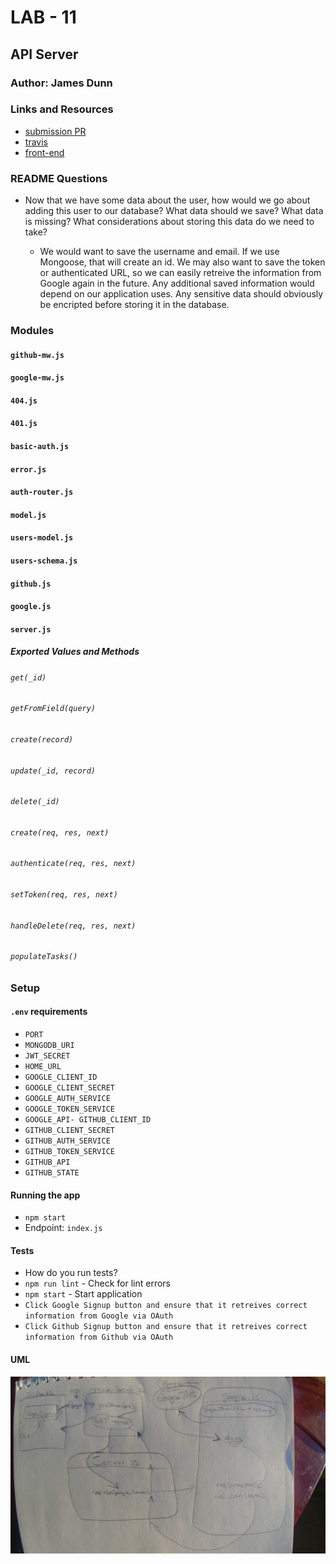 # LAB - 11

## API Server

### Author: James Dunn

### Links and Resources

- [submission PR](https://github.com/james-401-advanced-javascript/lab-11/pull/1)
- [travis](https://travis-ci.com/james-401-advanced-javascript/lab-11)
- [front-end](https://jamesdunn-lab-11.herokuapp.com)

### README Questions

- Now that we have some data about the user, how would we go about adding this user to our database? What data should we save? What data is missing? What considerations about storing this data do we need to take?

  - We would want to save the username and email. If we use Mongoose, that will create an id. We may also want to save the token or authenticated URL, so we can easily retreive the information from Google again in the future. Any additional saved information would depend on our application uses. Any sensitive data should obviously be encripted before storing it in the database.

### Modules

#### `github-mw.js`

#### `google-mw.js`

#### `404.js`

#### `401.js`

#### `basic-auth.js`

#### `error.js`

#### `auth-router.js`

#### `model.js`

#### `users-model.js`

#### `users-schema.js`

#### `github.js`

#### `google.js`

#### `server.js`

##### Exported Values and Methods

###### `get(_id)`

###### `getFromField(query)`

###### `create(record)`

###### `update(_id, record)`

###### `delete(_id)`

###### `create(req, res, next)`

###### `authenticate(req, res, next)`

###### `setToken(req, res, next)`

###### `handleDelete(req, res, next)`

###### `populateTasks()`

### Setup

#### `.env` requirements

- `PORT`
- `MONGODB_URI`
- `JWT_SECRET`
- `HOME_URL`
- `GOOGLE_CLIENT_ID`
- `GOOGLE_CLIENT_SECRET`
- `GOOGLE_AUTH_SERVICE`
- `GOOGLE_TOKEN_SERVICE`
- `GOOGLE_API- GITHUB_CLIENT_ID`
- `GITHUB_CLIENT_SECRET`
- `GITHUB_AUTH_SERVICE`
- `GITHUB_TOKEN_SERVICE`
- `GITHUB_API`
- `GITHUB_STATE`

#### Running the app

- `npm start`
- Endpoint: `index.js`

#### Tests

- How do you run tests?
- `npm run lint` - Check for lint errors
- `npm start` - Start application
- `Click Google Signup button and ensure that it retreives correct information from Google via OAuth`
- `Click Github Signup button and ensure that it retreives correct information from Github via OAuth`

#### UML

![UML](./images/lab-11.jpg)
